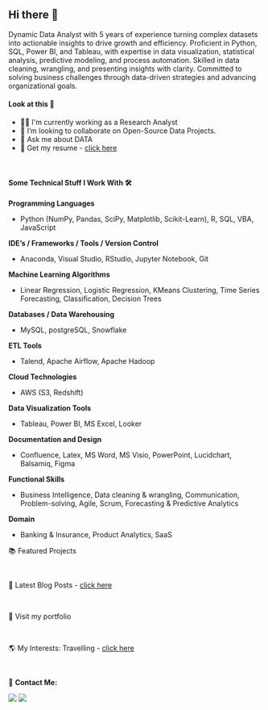## Hi there 👋
Dynamic Data Analyst with 5 years of experience turning complex datasets into actionable insights to drive growth and efficiency. Proficient in Python, SQL, Power BI, and Tableau, with expertise in data visualization, statistical analysis, predictive modeling, and process automation. Skilled in data cleaning, wrangling, and presenting insights with clarity. Committed to solving business challenges through data-driven strategies and advancing organizational goals.

#### Look at this 👀

* 👨‍💻 I'm currently working as a Research Analyst
* 👯 I’m looking to collaborate on Open-Source Data Projects.
* 💬 Ask me about DATA
* 📄 Get my resume - [click here](https://drive.google.com/file/d/1JGuYKwSnJMDfxv8zIkZpVCdp8S5IgEeE/view?usp=share_link)

<br>

#### Some Technical Stuff I Work With 🛠️ 

**Programming Languages**

* Python (NumPy, Pandas, SciPy, Matplotlib, Scikit-Learn), R, SQL, VBA, JavaScript
  
**IDE’s / Frameworks / Tools / Version Control**

* Anaconda, Visual Studio, RStudio, Jupyter Notebook, Git
  
**Machine Learning Algorithms**

* Linear Regression, Logistic Regression, KMeans Clustering, Time Series Forecasting, Classification, Decision Trees
  
**Databases / Data Warehousing**

* MySQL, postgreSQL, Snowflake
  
**ETL Tools**

* Talend, Apache Airflow, Apache Hadoop
  
**Cloud Technologies**

* AWS (S3, Redshift)
  
**Data Visualization Tools**

* Tableau, Power BI, MS Excel, Looker
  
**Documentation and Design**

* Confluence, Latex, MS Word, MS Visio, PowerPoint, Lucidchart, Balsamiq, Figma
  
**Functional Skills**

* Business Intelligence, Data cleaning & wrangling, Communication, Problem-solving, Agile, Scrum, Forecasting & Predictive Analytics
  
**Domain**
  
* Banking & Insurance, Product Analytics, SaaS 

📚 Featured Projects


<br>


📔 Latest Blog Posts - [click here](https://medium.com/@sandeepsdfrance)

<br>


🚀 Visit my portfolio

<br>

🌎 My Interests: Travelling - [click here](https://unsplash.com/@sandeepsrinivasdwaram)

<br>

📩 **Contact Me:**

<a href="mailto:sandeepsrinivasd@gmail.com"><img src="https://img.shields.io/badge/Gmail-D14836?style=for-the-badge&logo=gmail&logoColor=white"/></a>
<a href="https://www.linkedin.com/in/s-d-sandeep/"><img src="https://img.shields.io/badge/LinkedIn-0077B5?style=for-the-badge&logo=linkedin&logoColor=white"></img></a>

<br>


